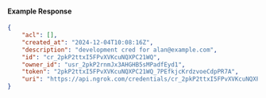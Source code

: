 <!-- Code generated for API Clients. DO NOT EDIT. -->

#### Example Response

```json
{
	"acl": [],
	"created_at": "2024-12-04T10:08:16Z",
	"description": "development cred for alan@example.com",
	"id": "cr_2pkP2ttxI5FPvXVKcuNQXPC21WQ",
	"owner_id": "usr_2pkP2rnmJx3AHGHB5sMPadfEyd1",
	"token": "2pkP2ttxI5FPvXVKcuNQXPC21WQ_7PEfkjcKrdzvoeCdpPR7A",
	"uri": "https://api.ngrok.com/credentials/cr_2pkP2ttxI5FPvXVKcuNQXPC21WQ"
}
```
